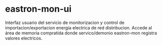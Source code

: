 # eastron-mon-ui
Interfaz usuario del servicio de monitorizacion y control de importacion/exportacion energia electrica de red distribucion.
Accede al área de memoria compratida donde servico/demonio eastron-mon registra valores electricos.
